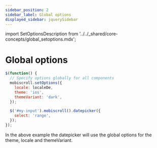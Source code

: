 ```yaml
---
sidebar_position: 2
sidebar_label: Global options
displayed_sidebar: jquerySidebar
---
```


import SetOptionsDescription from '../../_shared/core-concepts/global_setoptions.mdx';

# Global options

<SetOptionsDescription />

```javascript
$(function() {
  // Specify options globally for all components
  mobiscroll.setOptions({
    locale: localeDe,
    theme: 'ios',
    themeVariant: 'dark',
  });

  $('#my-input').mobiscroll().datepicker({
    select: 'range',
  });
});
```

In the above example the datepicker will use the global options for the theme, locale and themeVariant.